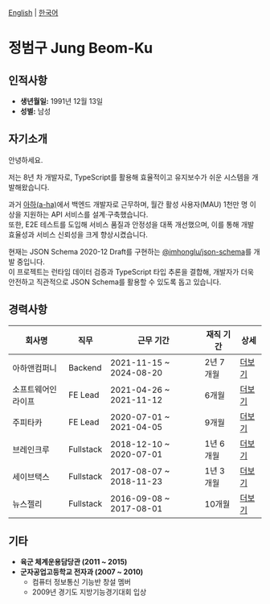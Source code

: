 [English](./README.md) | [한국어](./README_KR.md)

# 정범구 Jung Beom-Ku

## 인적사항

- **생년월일:** 1991년 12월 13일  
- **성별:** 남성  

## 자기소개

안녕하세요.  

저는 8년 차 개발자로, TypeScript를 활용해 효율적이고 유지보수가 쉬운 시스템을 개발해왔습니다.  

과거 [아하(a-ha)](https://www.a-ha.io/)에서 백엔드 개발자로 근무하며, 월간 활성 사용자(MAU) 1천만 명 이상을 지원하는 API 서비스를 설계·구축했습니다.  
또한, E2E 테스트를 도입해 서비스 품질과 안정성을 대폭 개선했으며, 이를 통해 개발 효율성과 서비스 신뢰성을 크게 향상시켰습니다.  

현재는 JSON Schema 2020-12 Draft를 구현하는 [@imhonglu/json-schema](https://github.com/imhonglu/new-wheels/blob/main/libs/json-schema/README_KR.md)를 개발 중입니다.  
이 프로젝트는 런타임 데이터 검증과 TypeScript 타입 추론을 결합해, 개발자가 더욱 안전하고 직관적으로 JSON Schema를 활용할 수 있도록 돕고 있습니다.  

## 경력사항

| 회사명 | 직무 | 근무 기간 | 재직 기간 | 상세 |
| --- | --- | --- | --- | --- |
| 아하앤컴퍼니 | Backend | 2021-11-15 ~ 2024-08-20 | 2년 7개월 | [더보기](./careers/6_ahancompany.md) |
| 소프트웨어인라이프 | FE Lead | 2021-04-26 ~ 2021-11-12 | 6개월 | [더보기](./careers/5_softwareinlife.md) |
| 주피타카 | FE Lead | 2020-07-01 ~ 2021-04-05 | 9개월 | [더보기](./careers/4_jupitaka.md) |
| 브레인크루 | Fullstack | 2018-12-10 ~ 2020-07-01 | 1년 6개월 | [더보기](./careers/3_braincrew.md) |
| 세이브택스 | Fullstack | 2017-08-07 ~ 2018-11-23 | 1년 3개월 | [더보기](./careers/2_savetax.md) |
| 뉴스젤리 | Fullstack | 2016-09-08 ~ 2017-08-01 | 10개월 | [더보기](./careers/1_newsjelly.md) |

## 기타

- **육군 체계운용담당관 (2011 ~ 2015)**  
- **군자공업고등학교 전자과 (2007 ~ 2010)**  
  - 컴퓨터 정보통신 기능반 창설 멤버  
  - 2009년 경기도 지방기능경기대회 입상  
